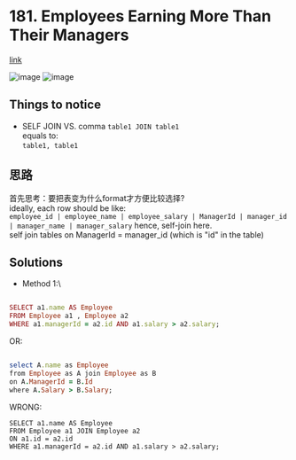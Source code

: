 # 181. Employees Earning More Than Their Managers

[link](https://leetcode.com/problems/employees-earning-more-than-their-managers/)

![image](https://user-images.githubusercontent.com/51430523/139924436-176408ca-f3c8-4314-bccc-be8d23be07de.png)
![image](https://user-images.githubusercontent.com/51430523/139924354-4674ec35-a80d-49fe-9eea-c3afeb53008a.png)

## Things to notice
- SELF JOIN VS. comma
  `table1 JOIN table1`\
  equals to:\
  `table1, table1`
  
## 思路
首先思考：要把表变为什么format才方便比较选择?\
ideally, each row should be like:\
`employee_id | employee_name | employee_salary | ManagerId | manager_id | manager_name | manager_salary`
hence, self-join here.\
self join tables on ManagerId = manager_id (which is "id" in the table)

## Solutions
- Method 1:\
```ruby

SELECT a1.name AS Employee
FROM Employee a1 , Employee a2
WHERE a1.managerId = a2.id AND a1.salary > a2.salary;

```

OR:

```RUBY

select A.name as Employee
from Employee as A join Employee as B
on A.ManagerId = B.Id
where A.Salary > B.Salary;

```

WRONG:
```
SELECT a1.name AS Employee
FROM Employee a1 JOIN Employee a2
ON a1.id = a2.id
WHERE a1.managerId = a2.id AND a1.salary > a2.salary;
```

